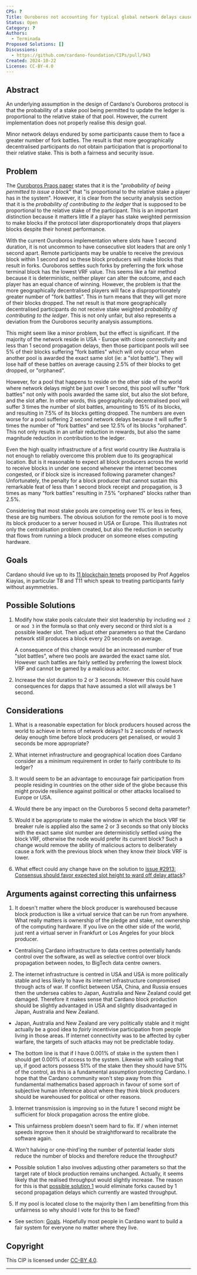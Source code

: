 ```yaml
---
CPS: ?
Title: Ouroboros not accounting for typical global network delays causes centralisation
Status: Open
Category: ?
Authors:
  - Terminada
Proposed Solutions: []
Discussions:
  - https://github.com/cardano-foundation/CIPs/pull/943
Created: 2024-10-22
License: CC-BY-4.0
---
```


## Abstract
An underlying assumption in the design of Cardano's Ouroboros protocol is that the probability of a stake pool being permitted to update the ledger is proportional to the relative stake of that pool.  However, the current implementation does not properly realise this design goal.

Minor network delays endured by some participants cause them to face a greater number of fork battles.  The result is that more geographically decentralised participants do not obtain participation that is proportional to their relative stake.  This is both a fairness and security issue.

## Problem
The [Ouroboros Praos paper](<https://eprint.iacr.org/2017/573.pdf>) states that it is the "*probability of being permitted to issue a block*" that "is proportional to the relative stake a player has in the system".  However, it is clear from the security analysis section that it is the _probability of contributing to the ledger_ that is supposed to be proportional to the relative stake of the participant.  This is an important distinction because it matters little if a player has stake weighted permission to make blocks if the protocol later disproportionately drops that players blocks despite their honest performance.

With the current Ouroboros implementation where slots have 1 second duration, it is not uncommon to have consecutive slot leaders that are only 1 second apart.  Remote participants may be unable to receive the previous block within 1 second and so these block producers will make blocks that result in forks.  Ouroboros settles such forks by preferring the fork whose terminal block has the lowest VRF value.  This seems like a fair method because it is deterministic, neither player can alter the outcome, and each player has an equal chance of winning.  However, the problem is that the more geographically decentralised players will face a disproportionately greater number of "fork battles".  This in turn means that they will get more of their blocks dropped.  The net result is that more geographically decentralised participants do not receive stake weighted _probability of contributing to the ledger_.  This is not only unfair, but also represents a deviation from the Ouroboros security analysis assumptions.

This might seem like a minor problem, but the effect is significant.  If the majority of the network reside in USA - Europe with close connectivity and less than 1 second propagation delays, then those participant pools will see 5% of their blocks suffering "fork battles" which will only occur when another pool is awarded the exact same slot (ie: a "slot battle").  They will lose half of these battles on average causing 2.5% of their blocks to get dropped, or "orphaned".

However, for a pool that happens to reside on the other side of the world where network delays might be just over 1 second, this pool will suffer "fork battles" not only with pools awarded the same slot, but also the slot before, and the slot after.  In other words, this geographically decentralised pool will suffer 3 times the number of slot battles, amounting to 15% of its blocks, and resulting in 7.5% of its blocks getting dropped.  The numbers are even worse for a pool suffering 2 second network delays because it will suffer 5 times the number of "fork battles" and see 12.5% of its blocks "orphaned".  This not only results in an unfair reduction in rewards, but also the same magnitude reduction in contribution to the ledger.

Even the high quality infrastructure of a first world country like Australia is not enough to reliably overcome this problem due to its geographical location.  But is it reasonable to expect all block producers across the world to receive blocks in under one second whenever the internet becomes congested, or if block size is increased following parameter changes?  Unfortunately, the penalty for a block producer that cannot sustain this remarkable feat of less than 1 second block receipt and propagation, is 3 times as many "fork battles" resulting in 7.5% "orphaned" blocks rather than 2.5%.

Considering that most stake pools are competing over 1% or less in fees, these are big numbers.  The obvious solution for the remote pool is to move its block producer to a server housed in USA or Europe.  This illustrates not only the centralisation problem created, but also the reduction in security that flows from running a block producer on someone elses computing hardware.

## Goals
Cardano should live up to its [11 blockchain tenets](<https://iohk.io/en/blog/posts/2024/10/11/the-11-blockchain-tenets-towards-a-blockchain-bill-of-rights/>) proposed by Prof Aggelos Kiayias, in particular T8 and T11 which speak to treating participants fairly without asymmetries.

## Possible Solutions
1. Modify how stake pools calculate their slot leadership by including ```mod 2``` or ```mod 3``` in the formula so that only every second or third slot is a possible leader slot.  Then adjust other parameters so that the Cardano network still produces a block every 20 seconds on average.

    A consequence of this change would be an increased number of true "slot battles", where two pools are awarded the exact same slot.  However such battles are fairly settled by preferring the lowest block VRF and cannot be gamed by a malicious actor.

2. Increase the slot duration to 2 or 3 seconds.  However this could have consequences for dapps that have assumed a slot will always be 1 second.

## Considerations
1. What is a reasonable expectation for block producers housed across the world to achieve in terms of network delays?  Is 2 seconds of network delay enough time before block producers get penalised, or would 3 seconds be more appropriate?

2. What internet infrastructure and geographical location does Cardano consider as a minimum requirement in order to fairly contribute to its ledger?

3. It would seem to be an advantage to encourage fair participation from people residing in countries on the other side of the globe because this might provide resilience against political or other attacks localised to Europe or USA.

4. Would there be any impact on the Ouroboros 5 second delta parameter?

5. Would it be appropriate to make the window in which the block VRF tie breaker rule is applied also the same 2 or 3 seconds so that only blocks with the exact same slot number are deterministicly settled using the block VRF, otherwise the node would prefer its current block?  Such a change would remove the ability of malicious actors to deliberately cause a fork with the previous block when they know their block VRF is lower.

6. What effect could any change have on the solution to [issue #2913: Consensus should favor expected slot height to ward off delay attack](<https://github.com/IntersectMBO/ouroboros-network/issues/2913>)?

## Arguments against correcting this unfairness
1. It doesn't matter where the block producer is warehoused because block production is like a virtual service that can be run from anywhere.  What really matters is ownership of the pledge and stake, not ownership of the computing hardware.  If you live on the other side of the world, just rent a virtual server in Frankfurt or Los Angeles for your block producer.

- Centralising Cardano infrastructure to data centres potentially hands control over the software, as well as selective control over block propagation between nodes, to BigTech data centre owners.

2. The internet infrastructure is centred in USA and USA is more politically stable and less likely to have its internet infrastructure compromised through acts of war.  If conflict between USA, China, and Russia ensues then the undersea cables to Japan, Australia and New Zealand could get damaged.  Therefore it makes sense that Cardano block production should be slightly advantaged in USA and slightly disadvantaged in Japan, Australia and New Zealand.

- Japan, Australia and New Zealand are very politically stable and it might actually be a good idea to _fairly_ incentivise participation from people living in those areas.  If internet connectivity was to be affected by cyber warfare, the targets of such attacks may not be predictable today.

- The bottom line is that if I have 0.001% of stake in the system then I should get 0.001% of access to the system.  Likewise with scaling that up, if good actors possess 51% of the stake then they should have 51% of the control, as this is a fundamental assumption protecting Cardano.  I hope that the Cardano community won't step away from this fundamental mathematics based approach in favour of some sort of subjective human inference about where they think block producers should be warehoused for political or other reasons.

3. Internet transmission is improving so in the future 1 second might be sufficient for block propagation across the entire globe.

- This unfairness problem doesn't seem hard to fix.  If / when internet speeds improve then it should be straightforward to recalibrate the software again.

4. Won't halving or one-third'ing the number of potential leader slots reduce the number of blocks and therefore reduce the throughput?

- Possible solution 1 also involves adjusting other parameters so that the target rate of block production remains unchanged.  Actually, it seems likely that the realised throughput would slightly increase.  The reason for this is that [possible solution 1](#Possible-Solutions) would eliminate forks caused by 1 second propagation delays which currently are wasted throughput.

5. If my pool is located close to the majority then I am benefitting from this unfairness so why should I vote for this to be fixed?

- See section: [Goals](#Goals).  Hopefully most people in Cardano want to build a fair system for everyone no matter where they live.

## Copyright
This CIP is licensed under [CC-BY 4.0](https://creativecommons.org/licenses/by/4.0/legalcode).

****
